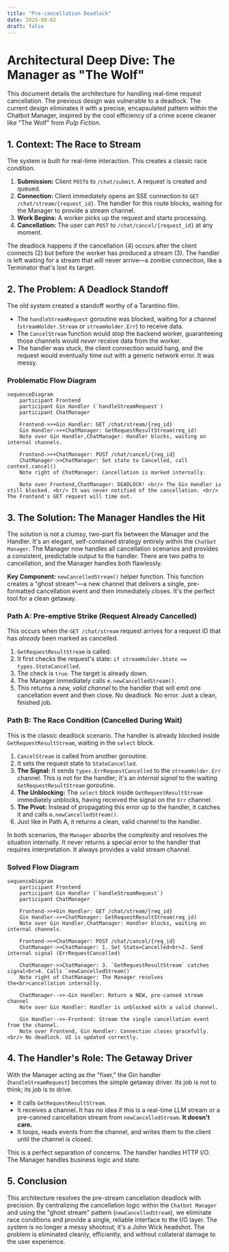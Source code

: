 ```yaml
---
title: "Pre-cancellation Deadlock"
date: 2025-08-02
draft: false
---
```


# Architectural Deep Dive: The Manager as "The Wolf"

This document details the architecture for handling real-time request cancellation. The previous design was vulnerable to a deadlock. The current design eliminates it with a precise, encapsulated pattern within the Chatbot Manager, inspired by the cool efficiency of a crime scene cleaner like "The Wolf" from *Pulp Fiction*.

## 1. Context: The Race to Stream

The system is built for real-time interaction. This creates a classic race condition.

1.  **Submission:** Client `POST`s to `/chat/submit`. A request is created and queued.
2.  **Connection:** Client immediately opens an SSE connection to `GET /chat/stream/{request_id}`. The handler for this route blocks, waiting for the Manager to provide a stream channel.
3.  **Work Begins:** A worker picks up the request and starts processing.
4.  **Cancellation:** The user can `POST` to `/chat/cancel/{request_id}` at any moment.

The deadlock happens if the cancellation (4) occurs after the client connects (2) but before the worker has produced a stream (3). The handler is left waiting for a stream that will never arrive—a zombie connection, like a Terminator that's lost its target.

## 2. The Problem: A Deadlock Standoff

The old system created a standoff worthy of a Tarantino film.

-   The `handleStreamRequest` goroutine was blocked, waiting for a channel (`streamHolder.Stream` or `streamHolder.Err`) to receive data.
-   The `CancelStream` function would stop the backend worker, guaranteeing those channels would *never* receive data from the worker.
-   The handler was stuck, the client connection would hang, and the request would eventually time out with a generic network error. It was messy.

### Problematic Flow Diagram

```mermaid
sequenceDiagram
    participant Frontend
    participant Gin Handler (`handleStreamRequest`)
    participant ChatManager

    Frontend->>+Gin Handler: GET /chat/stream/{req_id}
    Gin Handler->>+ChatManager: GetRequestResultStream(req_id)
    Note over Gin Handler,ChatManager: Handler blocks, waiting on internal channels.

    Frontend->>+ChatManager: POST /chat/cancel/{req_id}
    ChatManager->>ChatManager: Set state to Cancelled, call context.cancel()
    Note right of ChatManager: Cancellation is marked internally.

    Note over Frontend,ChatManager: DEADLOCK! <br/> The Gin Handler is still blocked. <br/> It was never notified of the cancellation. <br/> The Frontend's GET request will time out.
```

## 3. The Solution: The Manager Handles the Hit

The solution is not a clumsy, two-part fix between the Manager and the Handler. It's an elegant, self-contained strategy entirely within the `Chatbot Manager`. The Manager now handles all cancellation scenarios and provides a consistent, predictable output to the handler. There are two paths to cancellation, and the Manager handles both flawlessly.

**Key Component:** `newCancelledStream()` helper function. This function creates a "ghost stream"—a new channel that delivers a single, pre-formatted cancellation event and then immediately closes. It's the perfect tool for a clean getaway.

### Path A: Pre-emptive Strike (Request Already Cancelled)

This occurs when the `GET /chat/stream` request arrives for a request ID that has *already* been marked as cancelled.

1.  `GetRequestResultStream` is called.
2.  It first checks the request's state: `if streamHolder.State == types.StateCancelled`.
3.  The check is `true`. The target is already down.
4.  The Manager immediately calls `m.newCancelledStream()`.
5.  This returns a *new, valid channel* to the handler that will emit one cancellation event and then close. No deadlock. No error. Just a clean, finished job.

### Path B: The Race Condition (Cancelled During Wait)

This is the classic deadlock scenario. The handler is already blocked inside `GetRequestResultStream`, waiting in the `select` block.

1.  `CancelStream` is called from another goroutine.
2.  It sets the request state to `StateCancelled`.
3.  **The Signal:** It sends `types.ErrRequestCancelled` to the `streamHolder.Err` channel. This is not for the handler; it's an *internal signal* to the waiting `GetRequestResultStream` goroutine.
4.  **The Unblocking:** The `select` block inside `GetRequestResultStream` immediately unblocks, having received the signal on the `Err` channel.
5.  **The Pivot:** Instead of propagating this error up to the handler, it catches it and calls `m.newCancelledStream()`.
6.  Just like in Path A, it returns a clean, valid channel to the handler.

In both scenarios, the `Manager` absorbs the complexity and resolves the situation internally. It never returns a special error to the handler that requires interpretation. It always provides a valid stream channel.

### Solved Flow Diagram

```mermaid
sequenceDiagram
    participant Frontend
    participant Gin Handler (`handleStreamRequest`)
    participant ChatManager

    Frontend->>+Gin Handler: GET /chat/stream/{req_id}
    Gin Handler->>+ChatManager: GetRequestResultStream(req_id)
    Note over Gin Handler,ChatManager: Handler blocks, waiting on internal channels.

    Frontend->>+ChatManager: POST /chat/cancel/{req_id}
    ChatManager->>ChatManager: 1. Set State=Cancelled<br>2. Send internal signal (ErrRequestCancelled)

    ChatManager->>ChatManager: 3. `GetRequestResultStream` catches signal<br>4. Calls `newCancelledStream()`
    Note right of ChatManager: The Manager resolves the<br>cancellation internally.

    ChatManager-->>-Gin Handler: Return a NEW, pre-canned stream channel
    Note over Gin Handler: Handler is unblocked with a valid channel.

    Gin Handler-->>-Frontend: Stream the single cancellation event from the channel.
    Note over Frontend, Gin Handler: Connection closes gracefully. <br/> No deadlock. UI is updated correctly.
```

## 4. The Handler's Role: The Getaway Driver

With the Manager acting as the "fixer," the Gin handler (`handleStreamRequest`) becomes the simple getaway driver. Its job is not to think; its job is to drive.

-   It calls `GetRequestResultStream`.
-   It receives a channel. It has no idea if this is a real-time LLM stream or a pre-canned cancellation stream from `newCancelledStream`. **It doesn't care.**
-   It loops, reads events from the channel, and writes them to the client until the channel is closed.

This is a perfect separation of concerns. The handler handles HTTP I/O. The Manager handles business logic and state.

## 5. Conclusion

This architecture resolves the pre-stream cancellation deadlock with precision. By centralizing the cancellation logic within the `Chatbot Manager` and using the "ghost stream" pattern (`newCancelledStream`), we eliminate race conditions and provide a single, reliable interface to the I/O layer. The system is no longer a messy shootout; it's a John Wick headshot. The problem is eliminated cleanly, efficiently, and without collateral damage to the user experience.
